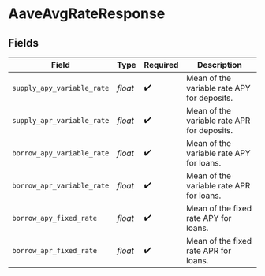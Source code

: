 # AaveAvgRateResponse


## Fields

| Field                                       | Type                                        | Required                                    | Description                                 |
| ------------------------------------------- | ------------------------------------------- | ------------------------------------------- | ------------------------------------------- |
| `supply_apy_variable_rate`                  | *float*                                     | :heavy_check_mark:                          | Mean of the variable rate APY for deposits. |
| `supply_apr_variable_rate`                  | *float*                                     | :heavy_check_mark:                          | Mean of the variable rate APR for deposits. |
| `borrow_apy_variable_rate`                  | *float*                                     | :heavy_check_mark:                          | Mean of the variable rate APY for loans.    |
| `borrow_apr_variable_rate`                  | *float*                                     | :heavy_check_mark:                          | Mean of the variable rate APR for loans.    |
| `borrow_apy_fixed_rate`                     | *float*                                     | :heavy_check_mark:                          | Mean of the fixed rate APY for loans.       |
| `borrow_apr_fixed_rate`                     | *float*                                     | :heavy_check_mark:                          | Mean of the fixed rate APR for loans.       |